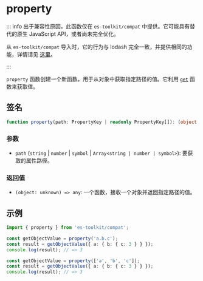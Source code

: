 # property

::: info
出于兼容性原因，此函数仅在 `es-toolkit/compat` 中提供。它可能具有替代的原生 JavaScript API，或者尚未完全优化。

从 `es-toolkit/compat` 导入时，它的行为与 lodash 完全一致，并提供相同的功能，详情请见 [这里](../../../compatibility.md)。

:::

`property` 函数创建一个新函数，用于从对象中获取指定路径的值。它利用 [`get`](./get.md) 函数来获取值。

## 签名

```typescript
function property(path: PropertyKey | readonly PropertyKey[]): (object: unknown) => any;
```

### 参数

- `path` (`string` | `number` | `symbol` | `Array<string | number | symbol>`): 要获取的属性路径。

### 返回值

- `(object: unknown) => any`: 一个函数，接收一个对象并返回指定路径的值。

## 示例

```typescript
import { property } from 'es-toolkit/compat';

const getObjectValue = property('a.b.c');
const result = getObjectValue({ a: { b: { c: 3 } } });
console.log(result); // => 3

const getObjectValue = property(['a', 'b', 'c']);
const result = getObjectValue({ a: { b: { c: 3 } } });
console.log(result); // => 3
```

